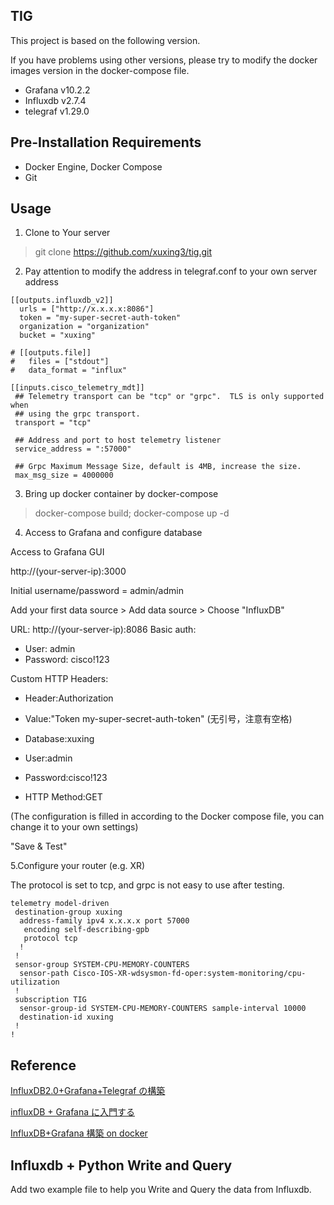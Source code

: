 ## TIG

This project is based on the following version.

If you have problems using other versions, please try to modify the docker images version in the docker-compose file.

- Grafana v10.2.2
- Influxdb v2.7.4
- telegraf v1.29.0

## Pre-Installation Requirements

- Docker Engine, Docker Compose
- Git

## Usage

1. Clone to Your server

> git clone https://github.com/xuxing3/tig.git

2. Pay attention to modify the address in telegraf.conf to your own server address

```
[[outputs.influxdb_v2]]
  urls = ["http://x.x.x.x:8086"]
  token = "my-super-secret-auth-token"
  organization = "organization"
  bucket = "xuxing"

# [[outputs.file]]
#   files = ["stdout"]
#   data_format = "influx"

[[inputs.cisco_telemetry_mdt]]
 ## Telemetry transport can be "tcp" or "grpc".  TLS is only supported when
 ## using the grpc transport.
 transport = "tcp"

 ## Address and port to host telemetry listener
 service_address = ":57000"

 ## Grpc Maximum Message Size, default is 4MB, increase the size.
 max_msg_size = 4000000

```

3. Bring up docker container by docker-compose

> docker-compose build; docker-compose up -d

4. Access to Grafana and configure database

Access to Grafana GUI

http://(your-server-ip):3000

Initial username/password = admin/admin

Add your first data source > Add data source > Choose "InfluxDB"

URL: http://(your-server-ip):8086
Basic auth:

- User: admin
- Password: cisco!123

Custom HTTP Headers:

- Header:Authorization
- Value:"Token my-super-secret-auth-token" (无引号，注意有空格)

- Database:xuxing
- User:admin
- Password:cisco!123
- HTTP Method:GET

(The configuration is filled in according to the Docker compose file, you can change it to your own settings)

"Save & Test"

5.Configure your router (e.g. XR)

The protocol is set to tcp, and grpc is not easy to use after testing.

```
telemetry model-driven
 destination-group xuxing
  address-family ipv4 x.x.x.x port 57000
   encoding self-describing-gpb
   protocol tcp
  !
 !
 sensor-group SYSTEM-CPU-MEMORY-COUNTERS
  sensor-path Cisco-IOS-XR-wdsysmon-fd-oper:system-monitoring/cpu-utilization
 !
 subscription TIG
  sensor-group-id SYSTEM-CPU-MEMORY-COUNTERS sample-interval 10000
  destination-id xuxing
 !
!
```

## Reference

[InfluxDB2.0+Grafana+Telegraf の構築](https://qiita.com/sammrai/items/0c329ac7aa8b100b66a8)

[influxDB + Grafana に入門する](https://qiita.com/chroju/items/355f3c6da9f8c4867ba5)

[InfluxDB+Grafana 構築 on docker](https://qiita.com/7280ayubihs/items/ace07b14d934dca4744c)

## Influxdb + Python Write and Query

Add two example file to help you Write and Query the data from Influxdb.
